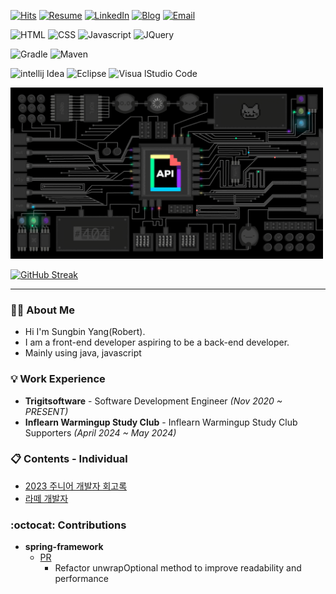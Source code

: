 [![Hits](https://hits.seeyoufarm.com/api/count/incr/badge.svg?url=https%3A%2F%2Fgithub.com%2FsungbinYang%2F&count_bg=%2379C83D&title_bg=%23555555&icon=tencentqq.svg&icon_color=%23E7E7E7&title=hits&edge_flat=false)](https://hits.seeyoufarm.com)
[![Resume](https://img.shields.io/badge/Resume-white?style=flat-square&logo=Notion&logoColor=black)](https://psychedelic-sociology-4e5.notion.site/12d54d08d81249f9bc4f2822006dc43d)
[![LinkedIn](https://img.shields.io/badge/LinkedIn-0077b5?style=flat-square&logo=linkedin&logoColor=white&link=https://www.linkedin.com/in/taeyang-jin/)](https://www.linkedin.com/in/%EC%84%B1%EB%B9%88-%EC%96%91-14a23b207/)
[![Blog](https://img.shields.io/badge/blog-000000?style=flat-square&logo=Tistory&logoColor=#000000)](https://yang-sungbin.tistory.com/)
[![Email](https://img.shields.io/badge/Email-white?style=flat-square&logo=Google&logoColor=##4285F4)](mailto:yangseongbin3763@gmail.com)

![HTML](https://img.shields.io/badge/HTML-E34F26?style=for-the-badge&logo=html5&logoColor=white)
![CSS](https://img.shields.io/badge/CSS-1572B6?style=for-the-badge&logo=css3&logoColor=white)
![Javascript](https://img.shields.io/badge/Javascript-F7DF1E?style=for-the-badge&logo=Javascript&logoColor=black)
![JQuery](https://img.shields.io/badge/JQuery-1572B6?style=for-the-badge&logo=JQuery&logoColor=white)
<!-- ![Bootstrap](https://img.shields.io/badge/Bootstrap-7952B3?style=for-the-badge&logo=Bootstrap&logoColor=white) -->

![Gradle](https://img.shields.io/badge/Gradle-02303A?style=for-the-badge&logo=Gradle&logoColor=white)
![Maven](https://img.shields.io/badge/Maven-C71A36?style=for-the-badge&logo=apachemaven&logoColor=white)

![intellij Idea](https://img.shields.io/badge/intellijidea-000000?style=for-the-badge&logo=intellijidea&logoColor=white)
![Eclipse](https://img.shields.io/badge/eclipse-2C2255?style=for-the-badge&logo=eclipseide&logoColor=white)
![Visua lStudio Code](https://img.shields.io/badge/vscode-007ACC?style=for-the-badge&logo=visualstudiocode&logoColor=white)

<img src="./static/api.gif" width="500" />

[![GitHub Streak](https://github-readme-streak-stats.herokuapp.com?user=SungbinYang)](https://git.io/streak-stats)

---

### 🙋🏻 About Me

- Hi I'm Sungbin Yang(Robert).
- I am a front-end developer aspiring to be a back-end developer.
- Mainly using java, javascript

### 💡 Work Experience

- **Trigitsoftware** - Software Development Engineer _(Nov 2020 ~ PRESENT)_
- **Inflearn Warmingup Study Club** - Inflearn Warmingup Study Club Supporters _(April 2024 ~ May 2024)_

### 📋 Contents - Individual

- [2023 주니어 개발자 회고록](https://sungbin.kr/2023년-주니어-개발자-회고록/)
- [라떼 개발자](https://sungbin.kr/라떼-개발자/)

### :octocat: Contributions
- **spring-framework**
  - [PR](https://github.com/spring-projects/spring-framework/pull/33612)
    - Refactor unwrapOptional method to improve readability and performance
